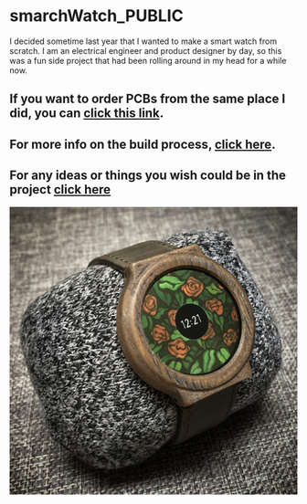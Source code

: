 # smarchWatch_PUBLIC

I decided sometime last year that I wanted to make a smart watch from scratch. I am an electrical engineer and product designer by day, so this was a fun side project that had been rolling around in my head for a while now.

## If you want to order PCBs from the same place I did, you can [click this link](https://www.pcbway.com/project/shareproject/smarchWatch.html).

## For more info on the build process, [click here](https://imgur.com/a/FSBwD3g).

## For any ideas or things you wish could be in the project [click here](https://github.com/S-March/smarchWatch_PUBLIC/issues/15)

![smarchWatch](glamourShot.jpg)
